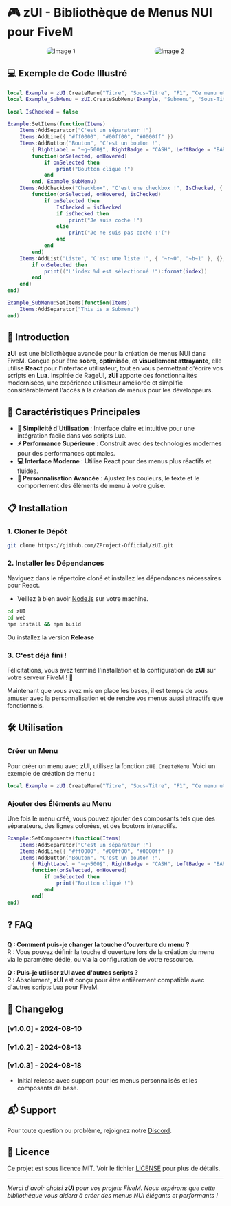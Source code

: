 # 🎮 **zUI - Bibliothèque de Menus NUI pour FiveM**

<div style="display: flex; justify-content: space-around;">
    <img src="https://i.imgur.com/mU2HFdM.png" alt="Image 1" style="border-radius: 1.5em"/>
    <img src="https://i.imgur.com/AUC6xgB.png" alt="Image 2" style="border-radius: 1.5em"/>
</div>

## 💻 Exemple de Code Illustré

```lua
local Example = zUI.CreateMenu("Titre", "Sous-Titre", "F1", "Ce menu utilise le zUI.")
local Example_SubMenu = zUI.CreateSubMenu(Example, "Submenu", "Sous-Titre")

local IsChecked = false

Example:SetItems(function(Items)
    Items:AddSeparator("C'est un séparateur !")
    Items:AddLine({ "#ff0000", "#00ff00", "#0000ff" })
    Items:AddButton("Bouton", "C'est un bouton !",
        { RightLabel = "~g~500$", RightBadge = "CASH", LeftBadge = "BARBER_ICON_A" },
        function(onSelected, onHovered)
            if onSelected then
                print("Boutton cliqué !")
            end
        end, Example_SubMenu)
    Items:AddCheckbox("Checkbox", "C'est une checkbox !", IsChecked, { Color = "#0000ff" },
        function(onSelected, onHovered, isChecked)
            if onSelected then
                IsChecked = isChecked
                if isChecked then
                    print("Je suis coché !")
                else
                    print("Je ne suis pas coché :'(")
                end
            end
        end)
    Items:AddList("Liste", "C'est une liste !", { "~r~0", "~b~1" }, {}, function(onSelected, onHovered, index)
        if onSelected then
            print(("L'index %d est sélectionné !"):format(index))
        end
    end)
end)

Example_SubMenu:SetItems(function(Items)
    Items:AddSeparator("This is a Submenu")
end)
```

## 🚀 **Introduction**

**zUI** est une bibliothèque avancée pour la création de menus NUI dans FiveM. Conçue pour être **sobre**, **optimisée**, et **visuellement attrayante**, elle utilise **React** pour l'interface utilisateur, tout en vous permettant d'écrire vos scripts en **Lua**. Inspirée de RageUI, **zUI** apporte des fonctionnalités modernisées, une expérience utilisateur améliorée et simplifie considérablement l'accès à la création de menus pour les développeurs.

## 🌟 **Caractéristiques Principales**

- **🔧 Simplicité d'Utilisation** : Interface claire et intuitive pour une intégration facile dans vos scripts Lua.
- **⚡ Performance Supérieure** : Construit avec des technologies modernes pour des performances optimales.
- **💻 Interface Moderne** : Utilise React pour des menus plus réactifs et fluides.
- **🎨 Personnalisation Avancée** : Ajustez les couleurs, le texte et le comportement des éléments de menu à votre guise.

## 📋 **Installation**

### 1. Cloner le Dépôt

```bash
git clone https://github.com/ZProject-Official/zUI.git
```

### 2. Installer les Dépendances

Naviguez dans le répertoire cloné et installez les dépendances nécessaires pour React.

- Veillez à bien avoir [Node.js](https://nodejs.org/fr) sur votre machine.

```bash
cd zUI
cd web
npm install && npm build
```

Ou installez la version **Release**

### 3. C'est déjà fini !

Félicitations, vous avez terminé l'installation et la configuration de **zUI** sur votre serveur FiveM ! 🚀

Maintenant que vous avez mis en place les bases, il est temps de vous amuser avec la personnalisation et de rendre vos menus aussi attractifs que fonctionnels.

## 🛠️ **Utilisation**

### Créer un Menu

Pour créer un menu avec **zUI**, utilisez la fonction `zUI.CreateMenu`. Voici un exemple de création de menu :

```lua
local Example = zUI.CreateMenu("Titre", "Sous-Titre", "F1", "Ce menu utilise le zUI.", "Url de votre bannière")
```

### Ajouter des Éléments au Menu

Une fois le menu créé, vous pouvez ajouter des composants tels que des séparateurs, des lignes colorées, et des boutons interactifs.

```lua
Example:SetComponents(function(Items)
    Items:AddSeparator("C'est un séparateur !")
    Items:AddLine({ "#ff0000", "#00ff00", "#0000ff" })
    Items:AddButton("Bouton", "C'est un bouton !",
        { RightLabel = "~g~500$", RightBadge = "CASH", LeftBadge = "BARBER_ICON_A" },
        function(onSelected, onHovered)
            if onSelected then
                print("Boutton cliqué !")
            end
        end)
end)
```

## ❓ **FAQ**

**Q : Comment puis-je changer la touche d'ouverture du menu ?**  
R : Vous pouvez définir la touche d'ouverture lors de la création du menu via le paramètre dédié, ou via la configuration de votre ressource.

**Q : Puis-je utiliser zUI avec d'autres scripts ?**  
R : Absolument, **zUI** est conçu pour être entièrement compatible avec d'autres scripts Lua pour FiveM.

## 📝 **Changelog**

### [v1.0.0] - 2024-08-10

### [v1.0.2] - 2024-08-13

### [v1.0.3] - 2024-08-18

- Initial release avec support pour les menus personnalisés et les composants de base.

## 📬 **Support**

Pour toute question ou problème, rejoignez notre [Discord](https://discord.gg/ZGzmkMd4rs).

## 📜 **Licence**

Ce projet est sous licence MIT. Voir le fichier [LICENSE](LICENSE) pour plus de détails.

---

_Merci d'avoir choisi **zUI** pour vos projets FiveM. Nous espérons que cette bibliothèque vous aidera à créer des menus NUI élégants et performants !_
